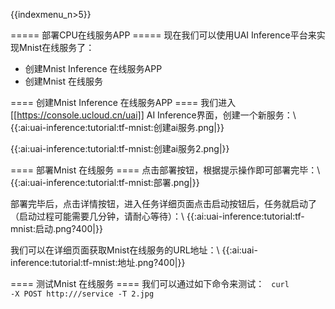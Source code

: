 {{indexmenu_n>5}}

===== 部署CPU在线服务APP =====
现在我们可以使用UAI Inference平台来实现Mnist在线服务了：
  * 创建Mnist Inference 在线服务APP
  * 创建Mnist 在线服务

==== 创建Mnist Inference 在线服务APP ====
我们进入[[https://console.ucloud.cn/uai]] AI Inference界面，创建一个新服务：\\
{{:ai:uai-inference:tutorial:tf-mnist:创建ai服务.png|}}

{{:ai:uai-inference:tutorial:tf-mnist:创建ai服务2.png|}}

==== 部署Mnist 在线服务 ====
点击部署按钮，根据提示操作即可部署完毕：\\
{{:ai:uai-inference:tutorial:tf-mnist:部署.png|}}

部署完毕后，点击详情按钮，进入任务详细页面点击启动按钮后，任务就启动了（启动过程可能需要几分钟，请耐心等待）：\\
{{:ai:uai-inference:tutorial:tf-mnist:启动.png?400|}}

我们可以在详细页面获取Mnist在线服务的URL地址：\\
{{:ai:uai-inference:tutorial:tf-mnist:地址.png?400|}}

==== 测试Mnist 在线服务 ====
我们可以通过如下命令来测试：
<code>
curl -X POST http://<URL>/service -T 2.jpg
</code>